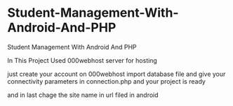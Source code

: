 # Student-Management-With-Android-And-PHP
Student Management With Android And PHP

In This Project Used 000webhost server for hosting

just create your account on 000webhost import database file
and give your connectivity parameters in connection.php and your project is ready

and in last chage the site name in url filed in android
